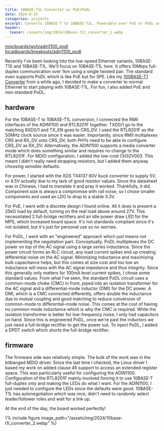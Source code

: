 ```yaml
---
title: 10BASE-T1L Converter w/ PoE+PoDL
date: 2024-8-25
categories: projects
excerpt: Converts 10BASE-T to 10BASE-T1L. Powerable over PoE or PoDL and can be a PoDL injector. Theoretically works over 1km.
header:
  teaser: /assets/img/2024/10base-t1l_converter_1.webp
---
```


[miscboards/wch/adin1100_podl](https://github.com/dragonlock2/miscboards/tree/main/wch/adin1100_podl)\
[kicadboards/breakouts/adin1100_podl](https://github.com/dragonlock2/kicadboards/tree/main/breakouts/adin1100_podl)

Recently I've been looking into the low-speed Ethernet variants, 10BASE-T1S and 10BASE-T1L. We'll focus on 10BASE-T1L here. It offers 10Mbps full-duplex communication over 1km using a single twisted pair. The standard even supports PoDL which is like PoE but for SPE. Like my [100BASE-T1 Converter](../../../2022/12/100base-t1-converter/) from a while ago, I decided to make a converter to normal Ethernet to start playing with 10BASE-T1L. For fun, I also added PoE and non-standard PoDL.

## hardware

For the 10BASE-T to 10BASE-T1L conversion, I connected the RMII interfaces of the ADIN1100 and RTL8201F together. TXD0/1 go to the matching RXD0/1 and TX_EN goes to CRS_DV. I used the RTL8201F as the 50MHz clock source since it was easier. Importantly, since RMII multiplexes CRS and RX_DV onto CRS_DV, both PHYs need to be able to configure CRS_DV as RX_DV. Alternatively, the ADIN1100 supports a media converter mode which does something similar and requires no change to the RTL8201F. For MDIO configuration, I added the low-cost CH32V003. This meant I didn't really need strapping resistors, but I added them anyway choosing sensible defaults.

For power, I started with the XDS TX4137 60V buck converter to supply 5V, or 4.5V actually due to my lack of good resistor values. Since the datasheet was in Chinese, I had to translate it and pray it worked. Thankfully, it did. Component size is always a compromise with rail noise, so I chose smaller components and used an LDO to drop to a stable 3.3V.

For PoE, I went with a discrete design I found online. All it does is present a 25kΩ load by default, turning on the real load above around 27V. This necessitated 2 full-bridge rectifiers and an idle power draw LED for the MPS, which increased board space. It's not standards compliant since it's not isolated, but it's just for personal use so no worries.

For PoDL, I went with an "engineered" approach which just means not implementing the negotiation part. Conceptually, PoDL multiplexes the DC power on top of the AC signal using a large series inductance. Since the power circuit forms an RLC circuit, any load current spikes end up creating differential noise on the AC signal. Minimizing inductance and maximizing bulk capacitance helps, but this comes at size cost and too low an inductance will mess with the AC signal impedance and thus integrity. Since this generally only matters for 100mA level current spikes, I chose some standard values. From what I've seen, the standard PoDL circuit uses a common-mode choke (CMC) in front, piped into an isolation transformer for the AC signal and a differential-mode inductor (DMI) for the DC power. A DMI, which is a CMC connected differently, offers double the inductance due to mutual coupling and good matching to reduce conversion of common-mode to differential-mode noise. This comes at the cost of having no common-mode inductance which is why the CMC is required. While the isolation transformer is better for low-frequency noise, I only had capacitors on hand. Since this is engineered PoDL, once we're past the inductors we just need a full-bridge rectifier to get the power out. To inject PoDL, I added a DPDT switch which shorts the full-bridge rectifier.

## firmware

The firmware side was relatively simple. The bulk of the work was in the bitbanged MDIO driver. Since the last time I checked, the Linux driver I based my work on added clause 45 support to access an extended register space. This was particularly useful for configuring the ADIN1100. Configuration of the RTL8201F mainly involved forcing it to use 10BASE-T full-duplex only and making the LEDs do what I want. For the ADIN1100, I just needed to configure the LEDs since the defaults were good. 10BASE-T1L has autonegotiation which was nice, didn't need to randomly select leader/follower roles and wait for a link up.

At the end of the day, the board worked perfectly!

{% include figure image_path="/assets/img/2024/10base-t1l_converter_2.webp" %}
